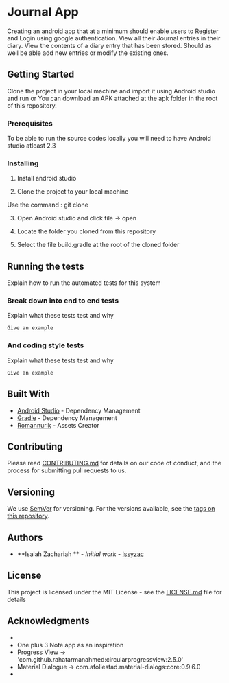# Journal App

Creating an android app that at a minimum should enable users to Register and Login using google authentication. View all their Journal entries in their diary. View the contents of a diary entry that has been stored. Should as well be able add new entries or modify the existing ones.

## Getting Started

Clone the project in your local machine and import it using Android studio and run or You can download an APK attached at the apk folder in the root of this repository.

### Prerequisites

To be able to run the source codes locally you will need to have Android studio atleast 2.3

### Installing

1. Install android studio 

2. Clone the project to your local machine

  Use the command : git clone <URL>

3. Open Android studio and click file -> open

4. Locate the folder you cloned from this repository

5. Select the file build.gradle at the root of the cloned folder

## Running the tests

Explain how to run the automated tests for this system

### Break down into end to end tests

Explain what these tests test and why

```
Give an example
```

### And coding style tests

Explain what these tests test and why

```
Give an example
```

## Built With

* [Android Studio](https://developer.android.com/studio/) - Dependency Management 
* [Gradle](https://gradle.org/) - Dependency Management
* [Romannurik](https://romannurik.github.io/) - Assets Creator

## Contributing

Please read [CONTRIBUTING.md](https://gist.github.com/PurpleBooth/b24679402957c63ec426) for details on our code of conduct, and the process for submitting pull requests to us.

## Versioning

We use [SemVer](http://semver.org/) for versioning. For the versions available, see the [tags on this repository](https://github.com/your/project/tags). 

## Authors

* **Isaiah Zachariah ** - *Initial work* - [Issyzac](https://github.com/issyzac)

## License

This project is licensed under the MIT License - see the [LICENSE.md](LICENSE.md) file for details

## Acknowledgments

* 
* One plus 3 Note app as an inspiration
* Progress View -> 'com.github.rahatarmanahmed:circularprogressview:2.5.0'
* Material Dialogue -> com.afollestad.material-dialogs:core:0.9.6.0
* 
